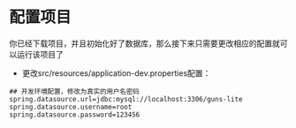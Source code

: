# 配置项目

你已经下载项目，并且初始化好了数据库，那么接下来只需要更改相应的配置就可以运行该项目了

- 更改src/resources/application-dev.properties配置：

```properties
## 开发环境配置，修改为真实的用户名密码
spring.datasource.url=jdbc:mysql://localhost:3306/guns-lite
spring.datasource.username=root
spring.datasource.password=123456

```